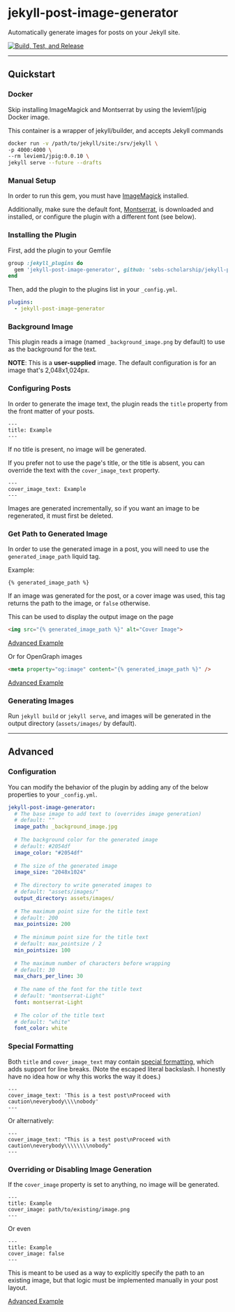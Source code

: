 # jekyll-post-image-generator

Automatically generate images for posts on your Jekyll site.

[![Build, Test, and Release](https://github.com/sebs-scholarship/jekyll-post-image-generator/actions/workflows/main.yml/badge.svg)](https://github.com/sebs-scholarship/jekyll-post-image-generator/actions/workflows/main.yml)

---

## Quickstart
### Docker
Skip installing ImageMagick and Montserrat by using the leviem1/jpig Docker image.

This container is a wrapper of jekyll/builder, and accepts Jekyll commands
```bash
docker run -v /path/to/jekyll/site:/srv/jekyll \
-p 4000:4000 \
--rm leviem1/jpig:0.0.10 \
jekyll serve --future --drafts
```

### Manual Setup
In order to run this gem, you must have [ImageMagick](https://imagemagick.org/) installed.

Additionally, make sure the default font, [Montserrat](https://fonts.google.com/specimen/Montserrat), is downloaded and installed, or configure the plugin
with a different font (see below).

### Installing the Plugin
First, add the plugin to your Gemfile
```ruby
group :jekyll_plugins do
  gem 'jekyll-post-image-generator', github: 'sebs-scholarship/jekyll-post-image-generator', tag: 'v0.0.7'
end
```

Then, add the plugin to the plugins list in your `_config.yml`.
```yaml
plugins:
  - jekyll-post-image-generator
```

### Background Image
This plugin reads a image (named `_background_image.png` by default) to use as the background for the text.

**NOTE**: This is a **user-supplied** image. The default configuration is for an image that's 2,048x1,024px.   

### Configuring Posts
In order to generate the image text, the plugin reads the `title` property from the front matter of your posts.
```text
---
title: Example
---
```
If no title is present, no image will be generated.

If you prefer not to use the page's title, or the title is absent, you can
override the text with the `cover_image_text` property.
```text
---
cover_image_text: Example
---
```

Images are generated incrementally, so if you want an image to be regenerated,
it must first be deleted.

### Get Path to Generated Image
In order to use the generated image in a post, you will need to use the `generated_image_path` liquid tag.

Example:
```text
{% generated_image_path %}
```

If an image was generated for the post, or a cover image was used, this tag returns the path to the
image, or `false` otherwise. 

This can be used to display the output image on the page
```html
<img src="{% generated_image_path %}" alt="Cover Image">
```
[Advanced Example](https://github.com/sebs-scholarship/Blog/blob/staging/_layouts/post.html)

Or for OpenGraph images
```html
<meta property="og:image" content="{% generated_image_path %}" />
```
[Advanced Example](https://github.com/sebs-scholarship/Blog/blob/staging/_layouts/default.html)

### Generating Images
Run `jekyll build` or `jekyll serve`, and images will be generated in the output
directory (`assets/images/` by default). 

---

## Advanced
### Configuration
You can modify the behavior of the plugin by adding any of the below properties to your `_config.yml`.
```yaml
jekyll-post-image-generator:
  # The base image to add text to (overrides image generation)
  # default: ""
  image_path: _background_image.jpg
  
  # The background color for the generated image
  # default: #2054df
  image_color: "#2054df"
  
  # The size of the generated image
  image_size: "2048x1024"
  
  # The directory to write generated images to
  # default: "assets/images/"
  output_directory: assets/images/
  
  # The maximum point size for the title text
  # default: 200
  max_pointsize: 200
  
  # The minimum point size for the title text
  # default: max_pointsize / 2
  min_pointsize: 100
  
  # The maximum number of characters before wrapping
  # default: 30
  max_chars_per_line: 30
  
  # The name of the font for the title text
  # default: "montserrat-Light" 
  font: montserrat-Light
  
  # The color of the title text
  # default: "white"
  font_color: white
```

### Special Formatting
Both `title` and `cover_image_text` may contain [special formatting](https://imagemagick.org/script/escape.php), which
adds support for line breaks. (Note the escaped literal backslash. I honestly have no idea how or why this works the way it does.)
```text
---
cover_image_text: 'This is a test post\nProceed with caution\neverybody\\\\nobody'
---
```

Or alternatively:
```text
---
cover_image_text: "This is a test post\nProceed with caution\neverybody\\\\\\\\nobody"
---
```

### Overriding or Disabling Image Generation
If the `cover_image` property is set to anything, no image will be generated.
```text
---
title: Example
cover_image: path/to/existing/image.png
---
```

Or even
```text
---
title: Example
cover_image: false
---
```

This is meant to be used as a way to explicitly specify the path
to an existing image, but that logic must be implemented manually in your post
layout.

[Advanced Example](https://github.com/sebs-scholarship/Blog/blob/staging/_layouts/default.html)
